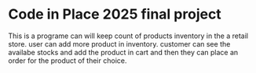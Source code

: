 # Code in Place 2025 final project 
This is a programe can will keep count of products inventory in the a retail store. 
user can add more product in inventory.
customer can see the availabe stocks and add the product in cart and then they can place an order for the product of their choice.

